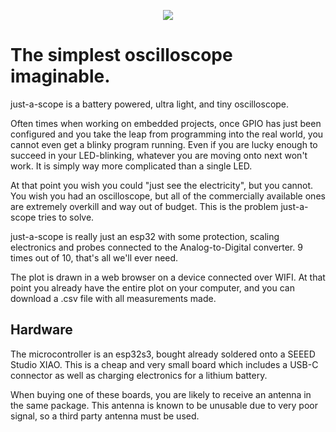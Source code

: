 <p align="center">
  <img src="simple-animation.gif" />
</p>

# The simplest oscilloscope imaginable.
just-a-scope is a battery powered, ultra light, and tiny oscilloscope.

Often times when working on embedded projects, once GPIO has just been configured and you take the leap from programming into the real world, you cannot even get a blinky program running. Even if you are lucky enough to succeed in your LED-blinking, whatever you are moving onto next won't work. It is simply way more complicated than a single LED. 

At that point you wish you could "just see the electricity", but you cannot. You wish you had an oscilloscope, but all of the commercially available ones are extremely overkill and way out of budget. This is the problem just-a-scope tries to solve.

just-a-scope is really just an esp32 with some protection, scaling electronics and probes connected to the Analog-to-Digital converter. 9 times out of 10, that's all we'll ever need.

The plot is drawn in a web browser on a device connected over WIFI. At that point you already have the entire plot on your computer, and you can download a .csv file with all measurements made.

## Hardware
The microcontroller is an esp32s3, bought already soldered onto a SEEED Studio XIAO. This is a cheap and very small board which includes a USB-C connector as well as charging electronics for a lithium battery.

When buying one of these boards, you are likely to receive an antenna in the same package. This antenna is known to be unusable due to very poor signal, so a third party antenna must be used.